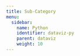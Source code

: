 ```yaml
---
title: Sub-Category
menu:
  sidebar:
    name: Python
    identifier: dataviz-py
    parent: dataviz
    weight: 10
---
```

